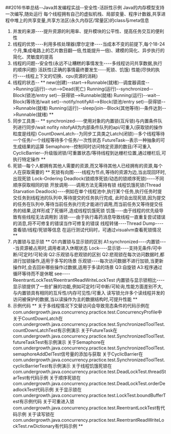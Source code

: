 ##2016书单总结--Java并发编程实战--安全性-活跃性示例
Java的内存模型支持一次编写,随处运行
每个线程拥有自己的虚拟机栈、局部变量、程序计数器,共享进程中堆上的共享变量,共享方法区(永久内存区/常量区)的class与meta信息

1. 并发的来源----提升资源的利用率、提升模块的公平性、提高任务交互的便利性
2. 线程的优势----利用多核处理器(摩尔定律----当成本不变的前提下,每个18-24个月,集成电路上的芯片数目翻一倍,性能提升一倍)、建模的简化、异步执行的简化、灵敏度的提高
3. 线程的问题--安全性(永远不让糟糕的事情发生----多线程访问共享数据,执行的顺序问题)
            活跃性(正确的事情最终要发生----死锁、饥饿)
            性能(尽快的执行----线程上下文的切换、cpu资源的消耗)
4. 线程的状态--
** 
new(创建)--start-->Runnable(就绪)--调度器调度-->Running(运行)--run-->Dead(死亡)
 Running(运行)--synchronized--Block(锁池/entry set)--获得锁-->Runnable(就绪)
 Running(运行)--wait--Block(等待池/wait set)--notify/notifyAll-->Block(锁池/entry set)--获得锁-->Runnable(就绪)
 Running(运行)--sleep/join--Block(其他等待)--条件达到-->Runnable(就绪)
**
5. 同步工具类--
**
synchronized----使用对象的内置锁(互斥锁)与内置条件队列进行同步/wait nofity nitofyAll为内部条件队列的api/可重入(获取锁的操作粒度是线程)
CountDownLatch--为同步工具类之Latch(闭锁)--多个线程等待一个任务/一个线程等待多个任务/一次性状态
FutureTask--表示一种抽象的可生成结果的运算
Semaphore--控制同时访问特定资源的数目/不可重入
CyclicBarrier--升级版闭锁/可重置状态/等待线程到达栅栏位置,通过栅栏后,可执行特定操作
**
6. 死锁--每个人都拥有其他人需要的资源,而又等待其他人已经拥有的资源,每个人在获取需要的
**
死锁有向图----线程为节点,等待的资源为边,当出现回环时,出现死锁
Lock-Ordering Deadlock(锁顺序死锁/动态的锁顺序死锁)----不同顺序获取相同的锁
开放调用----调用方法无需持有锁
线程饥饿死锁(Thread Starvation Deadlock)----例如在单个线程池中,执行某个任务,执行任务时提交任务到线程池的队列中,等待提交的任务执行完成,
此时会出现死锁,因为提交的任务在队列中,等待当前任务执行完才能进行调用,而当前任务又等待提交任务的结果,这样形成了死循环,造成线程饥饿死锁
饥饿----由于线程的优先级导致有些线程无法调用到
活锁----由于执行毒药消息导致线程一直重复尝试错误的消息,将不可修复的错误当作可修复的错误
线程转储----Thread Dump----查看锁/线程/死锁等信息
在运行测试代码时，可通过visualvm查看死锁情况
**
7. 内置锁与显示锁
**
Q1:内置锁与显示锁的区别
A1:synchronized----内置锁----当资源被占用时,调用者进入休眠状态
Lock----显示锁----支持无条件/可中断/可定时/可轮询
Q2:乐观锁与悲观锁的区别
Q2:悲观锁在每次访问数据时,都进行加锁操作,适用于多写的场景
乐观锁----每次访问数据不进行加锁,当更新操作时,会去回补哪些操作过数据,适用于多读的场景
Q3:自旋锁
A3:程序通过循环等待而不是休眠
see----ReentrantLockTest/ReentrantReadWriteLockTest
内置锁与显示锁相比----
显示锁提供了一些扩展的功能,例如可定时/可中断/可轮询,性能方面差别不大,与内置锁具有相同的互斥性/内存可见性/可重入
读写锁允许多个读线程并发的访问被保护的数据,当以读操作为主的数据结构时,可提升性能
**
8. 示例代码
**
关于多线程情况下交替访问会导致竞态条件的代码示例在com.undergrowth.java.concurrency.practice.test.ConcurrencyProfile中
   关于CountDownLatch在com.undergrowth.java.concurrency.practice.test.SynchronizedToolTest.countDownLatchTest有示例演示
   关于FutureTask在com.undergrowth.java.concurrency.practice.test.SynchronizedToolTest.futureTaskTest有示例演示
   关于Semaphore在com.undergrowth.java.concurrency.practice.test.SynchronizedToolTest.semaphoreAddDelTest信号量的添加与获取
   关于CyclicBarrier在com.undergrowth.java.concurrency.practice.test.SynchronizedToolTest.cyclicBarrierTest有示例演示
   关于线程饥饿死锁在com.undergrowth.java.concurrency.practice.test.DeadLockTest.threadStarTest有代码示例
   关于顺序死锁在com.undergrowth.java.concurrency.practice.test.DeadLockTest.orderDeadlockTest代码示例
   关于显示锁在com.undergrowth.java.concurrency.practice.test.LockTest.boundBufferTest有示例代码
   关于可重进入锁com.undergrowth.java.concurrency.practice.test.ReentrantLockTest有代码示例
   关于读写锁在com.undergrowth.java.concurrency.practice.test.ReentrantReadWriteLockTest.rwDictionary有代码示例
**   